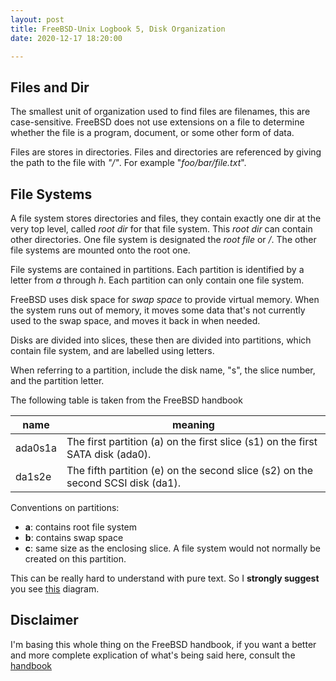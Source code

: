 ```yaml
---
layout: post
title: FreeBSD-Unix Logbook 5, Disk Organization 
date: 2020-12-17 18:20:00

---
```

## Files and Dir

The smallest unit of organization used to find files are filenames, this are 
case-sensitive. FreeBSD does not use extensions on a file to determine 
whether the file is a program, document, or some other form of data.

Files are stores in directories. Files and directories are referenced by
giving the path to the file with _"/"_. For example "_foo/bar/file.txt_".

## File Systems

A file system stores directories and files, they contain exactly one dir 
at the very top level, called _root dir_ for that file system. 
This _root dir_ can contain other directories. One file system is designated 
the _root file_ or _/_. The other file systems are mounted onto the root one.

File systems are contained in partitions. Each partition is identified by a
letter from _a_ through _h_. Each partition can only contain one file 
system. 

FreeBSD uses disk space for _swap space_ to provide virtual memory. When the 
system runs out of memory, it moves some data that's not currently used to 
the swap space, and moves it back in when needed.

Disks are divided into slices, these then are divided into partitions, which
contain file system, and are labelled using letters. 

When referring to a partition, include the disk name, "s", the slice 
number, and the partition letter.

The following table is taken from the FreeBSD handbook


| name    | meaning                                                                         |
|---------|---------------------------------------------------------------------------------|
| ada0s1a | The first partition (a) on the first slice (s1) on the first SATA disk (ada0).  |
| da1s2e  | The fifth partition (e) on the second slice (s2) on the second SCSI disk (da1). |


Conventions on partitions:
* **a**: contains root file system
* **b**: contains swap space
* **c**: same size as the enclosing slice. A file system would not normally be
created on this partition.

This can be really hard to understand with pure text. So I **strongly 
suggest** you see [this][concept] diagram.

## Disclaimer
I'm basing this whole thing on the FreeBSD handbook, if you want a better and 
more complete explication of what's being said here, consult the [handbook][hb]

[concept]: https://www.freebsd.org/doc/en_US.ISO8859-1/books/handbook/disk-organization.html#basics-concept-disk-model
[hb]: https://www.freebsd.org/doc/en_US.ISO8859-1/books/handbook/users-synopsis.html

